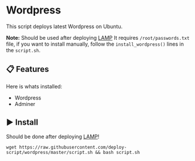 # Wordpress

This script deploys latest Wordpress on Ubuntu.

**Note:** Should be used after deploying [LAMP](https://github.com/deploy-script/lamp)
It requires `/root/passwords.txt` file, if you want to install manually, follow the `install_wordpress()` lines in the `script.sh`.

## :clipboard: Features

Here is whats installed:

 - Wordpress
 - Adminer
 
## :arrow_forward: Install

Should be done after deploying [LAMP](https://github.com/deploy-script/lamp)!

```
wget https://raw.githubusercontent.com/deploy-script/wordpress/master/script.sh && bash script.sh
```
